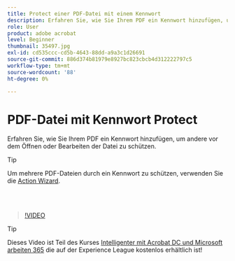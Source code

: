 ```yaml
---
title: Protect einer PDF-Datei mit einem Kennwort
description: Erfahren Sie, wie Sie Ihrem PDF ein Kennwort hinzufügen, um andere vor dem Öffnen oder Bearbeiten der Datei zu schützen
role: User
product: adobe acrobat
level: Beginner
thumbnail: 35497.jpg
exl-id: cd535ccc-cd5b-4643-88dd-a9a3c1d26691
source-git-commit: 886d374b81979e8927bc823cbcb4d312222797c5
workflow-type: tm+mt
source-wordcount: '88'
ht-degree: 0%

---
```


# PDF-Datei mit Kennwort Protect

Erfahren Sie, wie Sie Ihrem PDF ein Kennwort hinzufügen, um andere vor dem Öffnen oder Bearbeiten der Datei zu schützen.

>[!TIP]
>
>Um mehrere PDF-Dateien durch ein Kennwort zu schützen, verwenden Sie die [Action Wizard](../advanced-tasks/action.md).

<br> 

>[!VIDEO](https://video.tv.adobe.com/v/35497?hidetitle=true)

>[!TIP]
>
>Dieses Video ist Teil des Kurses [Intelligenter mit Acrobat DC und Microsoft arbeiten 365](https://experienceleague.adobe.com/?recommended=Acrobat-U-1-2021.microsoft365) die auf der Experience League kostenlos erhältlich ist!
